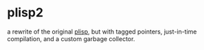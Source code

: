# plisp2

a rewrite of the original [plisp](https://github.com/petelliott/plisp), but
with tagged pointers, just-in-time compilation, and a custom garbage collector.
